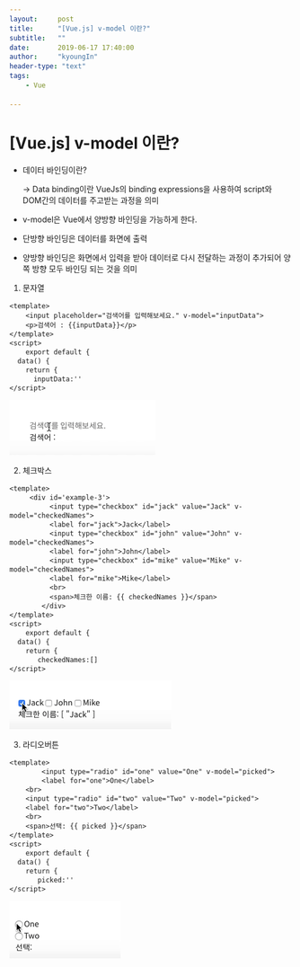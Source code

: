 ```yaml
---
layout:     post
title:      "[Vue.js] v-model 이란?"
subtitle:   ""
date:       2019-06-17 17:40:00
author:     "kyoungIn"
header-type: "text"
tags:
    - Vue

---
```


# [Vue.js] v-model 이란?

- 데이터 바인딩이란?

  -> Data binding이란 VueJs의 binding expressions을 사용하여 script와 DOM간의 데이터를 주고받는 과정을 의미

- v-model은 Vue에서 양방향 바인딩을 가능하게 한다.

- 단방향 바인딩은 데이터를 화면에 출력

-  양방향 바인딩은 화면에서 입력을 받아 데이터로 다시 전달하는 과정이 추가되어 양쪽 방향 모두 바인딩 되는 것을 의미





1. 문자열

```vue
<template>
	<input placeholder="검색어를 입력해보세요." v-model="inputData">
	<p>검색어 : {{inputData}}</p>
</template>
<script>
	export default {
  data() {
    return {
      inputData:''
</script>
```

![](https://github.com/ruddls00114/ruddls00114.github.io/blob/master/img/search_1.gif)

2. 체크박스

```vue
<template>
	 <div id='example-3'>
          <input type="checkbox" id="jack" value="Jack" v-model="checkedNames">
          <label for="jack">Jack</label>
          <input type="checkbox" id="john" value="John" v-model="checkedNames">
          <label for="john">John</label>
          <input type="checkbox" id="mike" value="Mike" v-model="checkedNames">
          <label for="mike">Mike</label>
          <br>
          <span>체크한 이름: {{ checkedNames }}</span>
        </div>
</template>
<script>
	export default {
  data() {
    return {
       checkedNames:[]
</script>
```

![](https://github.com/ruddls00114/ruddls00114.github.io/blob/master/img/search_2.gif)



3. 라디오버튼

```vue
<template>
	 	<input type="radio" id="one" value="One" v-model="picked">
		<label for="one">One</label>
    <br>
    <input type="radio" id="two" value="Two" v-model="picked">
    <label for="two">Two</label>
    <br>
    <span>선택: {{ picked }}</span>
</template>
<script>
	export default {
  data() {
    return {
       picked:''
</script>
```

![](https://github.com/ruddls00114/ruddls00114.github.io/blob/master/img/search_3.gif)

